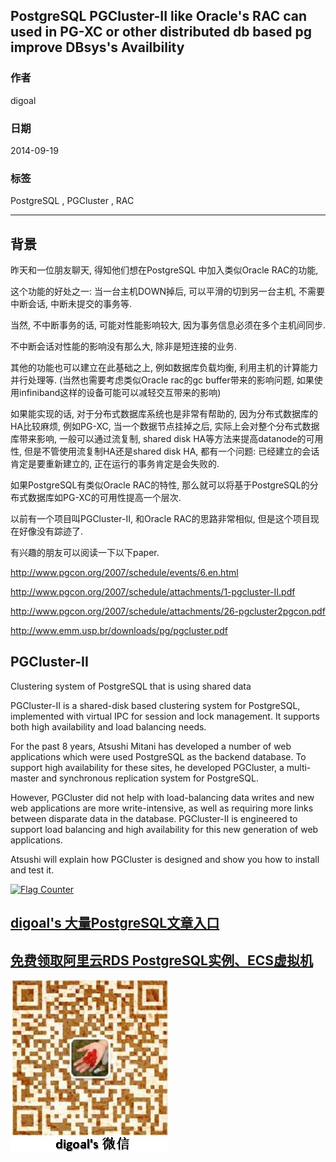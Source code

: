 ## PostgreSQL PGCluster-II like Oracle's RAC can used in PG-XC or other distributed db based pg improve DBsys's Availbility  
                               
### 作者              
digoal              
              
### 日期               
2014-09-19          
                
### 标签              
PostgreSQL , PGCluster , RAC    
                          
----                          
                           
## 背景           
昨天和一位朋友聊天, 得知他们想在PostgreSQL 中加入类似Oracle RAC的功能,   
  
这个功能的好处之一: 当一台主机DOWN掉后, 可以平滑的切到另一台主机, 不需要中断会话, 中断未提交的事务等.   
  
当然, 不中断事务的话, 可能对性能影响较大, 因为事务信息必须在多个主机间同步.  
  
不中断会话对性能的影响没有那么大, 除非是短连接的业务.  
  
其他的功能也可以建立在此基础之上, 例如数据库负载均衡, 利用主机的计算能力并行处理等. (当然也需要考虑类似Oracle rac的gc buffer带来的影响问题, 如果使用infiniband这样的设备可能可以减轻交互带来的影响)  
  
如果能实现的话, 对于分布式数据库系统也是非常有帮助的, 因为分布式数据库的HA比较麻烦, 例如PG-XC, 当一个数据节点挂掉之后, 实际上会对整个分布式数据库带来影响, 一般可以通过流复制, shared disk HA等方法来提高datanode的可用性, 但是不管使用流复制HA还是shared disk HA, 都有一个问题: 已经建立的会话肯定是要重新建立的, 正在运行的事务肯定是会失败的.  
  
如果PostgreSQL有类似Oracle RAC的特性, 那么就可以将基于PostgreSQL的分布式数据库如PG-XC的可用性提高一个层次.  
  
以前有一个项目叫PGCluster-II, 和Oracle RAC的思路非常相似, 但是这个项目现在好像没有踪迹了.  
  
有兴趣的朋友可以阅读一下以下paper.  
  
http://www.pgcon.org/2007/schedule/events/6.en.html  
  
http://www.pgcon.org/2007/schedule/attachments/1-pgcluster-II.pdf  
  
http://www.pgcon.org/2007/schedule/attachments/26-pgcluster2pgcon.pdf  
  
http://www.emm.usp.br/downloads/pg/pgcluster.pdf  
  
[<pgcluster-II>](20140919_01_pdf_001.pdf)  
  
[<pgcluster2pgcon>](20140919_01_pdf_002.pdf)  
  
## PGCluster-II  
Clustering system of PostgreSQL that is using shared data  
  
PGCluster-II is a shared-disk based clustering system for PostgreSQL, implemented with virtual IPC for session and lock management. It supports both high availability and load balancing needs.  
  
For the past 8 years, Atsushi Mitani has developed a number of web applications which were used PostgreSQL as the backend database. To support high availability for these sites, he developed PGCluster, a multi-master and synchronous replication system for PostgreSQL.  
  
However, PGCluster did not help with load-balancing data writes and new web applications are more write-intensive, as well as requiring more links between disparate data in the database. PGCluster-II is engineered to support load balancing and high availability for this new generation of web applications.  
  
Atsushi will explain how PGCluster is designed and show you how to install and test it.   
  
<a rel="nofollow" href="http://info.flagcounter.com/h9V1"  ><img src="http://s03.flagcounter.com/count/h9V1/bg_FFFFFF/txt_000000/border_CCCCCC/columns_2/maxflags_12/viewers_0/labels_0/pageviews_0/flags_0/"  alt="Flag Counter"  border="0"  ></a>  
  
  
  
  
  
  
## [digoal's 大量PostgreSQL文章入口](https://github.com/digoal/blog/blob/master/README.md "22709685feb7cab07d30f30387f0a9ae")
  
  
## [免费领取阿里云RDS PostgreSQL实例、ECS虚拟机](https://free.aliyun.com/ "57258f76c37864c6e6d23383d05714ea")
  
  
![digoal's weixin](../pic/digoal_weixin.jpg "f7ad92eeba24523fd47a6e1a0e691b59")
  
